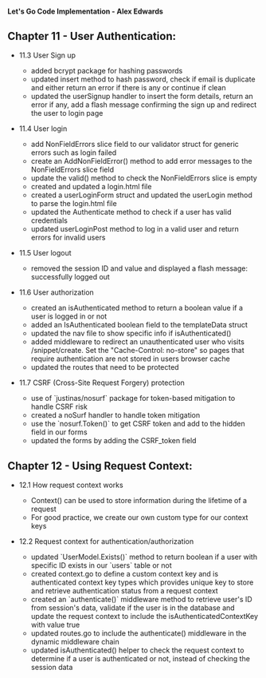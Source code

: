 #### Let's Go Code Implementation - Alex Edwards
## Chapter 11 - User Authentication:
 - 11.3 User Sign up
   - added bcrypt package for hashing passwords
   - updated insert method to hash password, check if email is duplicate and either return an error if there is any or continue if clean
   - updated the userSignup handler to insert the form details, return an error if any, add a flash message confirming the sign up and redirect the user to login page
 
 - 11.4 User login
   - add NonFieldErrors slice field to our validator struct for generic errors such as login failed
   - create an AddNonFieldError() method to add error messages to the NonFieldErrors slice field
   - update the valid() method to check the NonFieldErrors slice is empty
   - created and updated a login.html file
   - created a userLoginForm struct and updated the userLogin method to parse the login.html file
   - updated the Authenticate method to check if a user has valid credentials
   - updated userLoginPost method to log in a valid user and return errors for invalid users
 
 - 11.5 User logout
   - removed the session ID and value and displayed a flash message: successfully logged out
  
 - 11.6 User authorization
   - created an isAuthenticated method to return a boolean value if a user is logged in or not
   - added an IsAuthenticated boolean field to the templateData struct
   - updated the nav file to show specific info if isAuthenticated()
   - added middleware to redirect an unauthenticated user who visits /snippet/create. Set the \"Cache-Control: no-store\" so pages that require authentication are not stored in users browser cache
   - updated the routes that need to be protected

 - 11.7 CSRF (Cross-Site Request Forgery) protection
   - use of \`justinas/nosurf\` package for token-based mitigation to handle CSRF risk
   - created a noSurf handler to handle token mitigation
   - use the \`nosurf.Token()\` to get CSRF token and add to the hidden field in our forms
   - updated the forms by adding the CSRF_token field

## Chapter 12 - Using Request Context:
 - 12.1 How request context works
   - Context() can be used to store information during the lifetime of a request
   - For good practice, we create our own custom type for our context keys
  
 - 12.2 Request context for authentication/authorization
   - updated \`UserModel.Exists()\` method to return boolean if a user with specific ID exists in our \`users\` table or not
   - created context.go to define a custom context key and is authenticated context key types which provides unique key to store and retrieve authentication status from a request context
   - created an \`authenticate()\` middleware method to retrieve user's ID from session's data, validate if the user is in the database and update the request context to include the isAuthenticatedContextKey with value true
   - updated routes.go to include the authenticate() middleware in the dynamic middleware chain
   - updated isAuthenticated() helper to check the request context to determine if a user is authenticated or not, instead of checking the session data